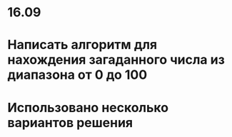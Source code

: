 # 16.09
# Написать алгоритм для нахождения загаданного числа из диапазона от 0 до 100
# Использовано несколько вариантов решения
